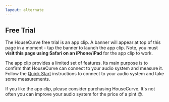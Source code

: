 ```yaml
---
layout: alternate
---
```


## Free Trial

The HouseCurve free trial is an app clip.  A banner will appear at top of this page in a moment - tap the banner to launch the app clip.  Note, you must **visit this page using Safari on an iPhone/iPad** for the app clip to work.

The app clip provides a limited set of features.  Its main purpose is to confirm that HouseCurve can connect to your audio system and measure it.  Follow the [Quick Start](/HELP.md) instructions to connect to your audio system and take some measurements.

If you like the app clip, please consider purchasing HouseCurve.  It's not often you can improve your audio system for the price of a pint 😉.


